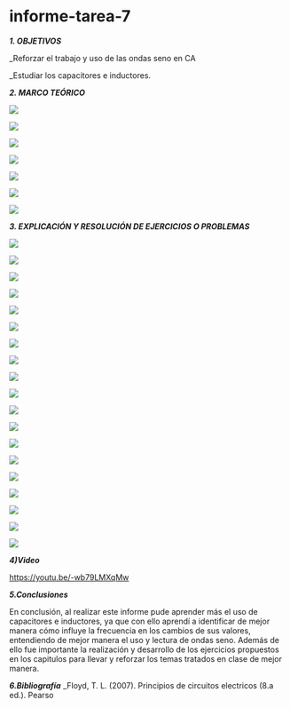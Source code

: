 # informe-tarea-7
***1. OBJETIVOS***

_Reforzar el trabajo y uso de las ondas seno en CA

_Estudiar los capacitores e inductores.

***2. MARCO TEÓRICO*** 

![](https://github.com/smvaca2/informe-tarea-7/blob/4cea640ee91ecad6c5766eb82b962a006d015819/1.PNG)

![](https://github.com/smvaca2/informe-tarea-7/blob/4cea640ee91ecad6c5766eb82b962a006d015819/2.PNG)

![](https://github.com/smvaca2/informe-tarea-7/blob/4cea640ee91ecad6c5766eb82b962a006d015819/3.PNG)

![](https://github.com/smvaca2/informe-tarea-7/blob/4cea640ee91ecad6c5766eb82b962a006d015819/4.PNG)

![](https://github.com/smvaca2/informe-tarea-7/blob/4cea640ee91ecad6c5766eb82b962a006d015819/5.PNG)

![](https://github.com/smvaca2/informe-tarea-7/blob/4cea640ee91ecad6c5766eb82b962a006d015819/6.PNG)

![](https://github.com/smvaca2/informe-tarea-7/blob/4cea640ee91ecad6c5766eb82b962a006d015819/1.PNG)

***3. EXPLICACIÓN Y RESOLUCIÓN DE EJERCICIOS O PROBLEMAS***

![](https://github.com/smvaca2/informe-tarea-7/blob/2b9fbc2ba6403e5a138fc824e089306b6e5cd996/e1.PNG)

![](https://github.com/smvaca2/informe-tarea-7/blob/2b9fbc2ba6403e5a138fc824e089306b6e5cd996/e2.PNG)

![](https://github.com/smvaca2/informe-tarea-7/blob/2b9fbc2ba6403e5a138fc824e089306b6e5cd996/e3.PNG)

![](https://github.com/smvaca2/informe-tarea-7/blob/2b9fbc2ba6403e5a138fc824e089306b6e5cd996/e4.PNG)

![](https://github.com/smvaca2/informe-tarea-7/blob/2b9fbc2ba6403e5a138fc824e089306b6e5cd996/e5.PNG)

![](https://github.com/smvaca2/informe-tarea-7/blob/2b9fbc2ba6403e5a138fc824e089306b6e5cd996/e6.PNG)

![](https://github.com/smvaca2/informe-tarea-7/blob/2b9fbc2ba6403e5a138fc824e089306b6e5cd996/e7.PNG)

![](https://github.com/smvaca2/informe-tarea-7/blob/2b9fbc2ba6403e5a138fc824e089306b6e5cd996/e8.PNG)

![](https://github.com/smvaca2/informe-tarea-7/blob/2b9fbc2ba6403e5a138fc824e089306b6e5cd996/e9.PNG)

![](https://github.com/smvaca2/informe-tarea-7/blob/fabef336729a2626902b39e5fc93b52c2aafaddb/e10.PNG)

![](https://github.com/smvaca2/informe-tarea-7/blob/fabef336729a2626902b39e5fc93b52c2aafaddb/e11.PNG)

![](https://github.com/smvaca2/informe-tarea-7/blob/fabef336729a2626902b39e5fc93b52c2aafaddb/e12.PNG)

![](https://github.com/smvaca2/informe-tarea-7/blob/fabef336729a2626902b39e5fc93b52c2aafaddb/e13.PNG)

![](https://github.com/smvaca2/informe-tarea-7/blob/fabef336729a2626902b39e5fc93b52c2aafaddb/e14.PNG)

![](https://github.com/smvaca2/informe-tarea-7/blob/fabef336729a2626902b39e5fc93b52c2aafaddb/e15.PNG)

![](https://github.com/smvaca2/informe-tarea-7/blob/fabef336729a2626902b39e5fc93b52c2aafaddb/e16.PNG)

![](https://github.com/smvaca2/informe-tarea-7/blob/fabef336729a2626902b39e5fc93b52c2aafaddb/e17.PNG)

![](https://github.com/smvaca2/informe-tarea-7/blob/fabef336729a2626902b39e5fc93b52c2aafaddb/e18.PNG)

![](https://github.com/smvaca2/informe-tarea-7/blob/fabef336729a2626902b39e5fc93b52c2aafaddb/e19.PNG)

***4)Video***

https://youtu.be/-wb79LMXqMw

***5.Conclusiones***

En conclusión, al realizar este informe pude aprender más el uso de capacitores e inductores, ya que con ello aprendí a identificar de mejor manera cómo influye la frecuencia en los cambios de sus valores, entendiendo de mejor manera el uso y lectura de ondas seno. Además de ello fue importante la realización y desarrollo de los ejercicios propuestos en los capitulos para llevar y reforzar los temas tratados en clase de mejor manera.

***6.Bibliografía***
_Floyd, T. L. (2007). Principios de circuitos electricos (8.a ed.). Pearso
